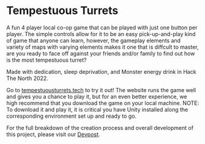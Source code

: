 # Tempestuous Turrets

A fun 4 player local co-op game that can be played with just one button per player. The simple controls allow for it to be an easy pick-up-and-play kind of game that anyone can learn, however, the gameplay elements and variety of maps with varying elements makes it one that is diffcult to master, are you ready to face off against your friends and/or family to find out how is the most tempestuous turret?

Made with dedication, sleep deprivation, and Monster energy drink in Hack The North 2022.

Go to [tempestuousturrets.tech](http://tempestuousturrets.tech/) to try it out! The website runs the game well and gives you a chance to play it, but for an even better experience, we high recommend that you download the game on your local machine. NOTE: To download it and play it, it is critical you have Unity installed along the corresponding environment set up and ready to go.

For the full breakdown of the creation process and overall development of this project, please visit our [Devpost]([http://tempestuousturrets.tech/](https://devpost.com/software/tempestuous-turrets)).
